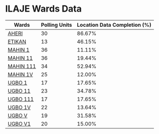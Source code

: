 
# ILAJE Wards Data

| Wards | Polling Units | Location Data Completion (%) |
| ---- | ----- | ------- |
| [AHERI](./wards/17601-aheri) | 30 | 86.67% |
| [ETIKAN](./wards/17602-etikan) | 13 | 46.15% |
| [MAHIN 1](./wards/17603-mahin-1) | 36 | 11.11% |
| [MAHIN 11](./wards/17604-mahin-11) | 36 | 19.44% |
| [MAHIN 111](./wards/17605-mahin-111) | 34 | 52.94% |
| [MAHIN 1V](./wards/17606-mahin-1v) | 25 | 12.00% |
| [UGBO 1](./wards/17607-ugbo-1) | 17 | 17.65% |
| [UGBO 11](./wards/17608-ugbo-11) | 23 | 34.78% |
| [UGBO 111](./wards/17609-ugbo-111) | 17 | 17.65% |
| [UGBO 1V](./wards/17610-ugbo-1v) | 22 | 13.64% |
| [UGBO V](./wards/17611-ugbo-v) | 19 | 31.58% |
| [UGBO V1](./wards/17612-ugbo-v1) | 20 | 15.00% |





